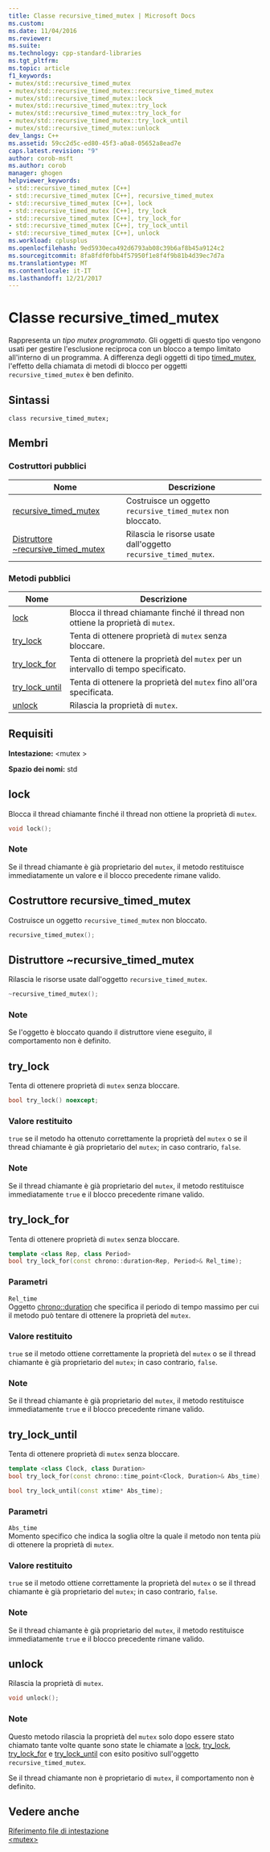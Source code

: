 ```yaml
---
title: Classe recursive_timed_mutex | Microsoft Docs
ms.custom: 
ms.date: 11/04/2016
ms.reviewer: 
ms.suite: 
ms.technology: cpp-standard-libraries
ms.tgt_pltfrm: 
ms.topic: article
f1_keywords:
- mutex/std::recursive_timed_mutex
- mutex/std::recursive_timed_mutex::recursive_timed_mutex
- mutex/std::recursive_timed_mutex::lock
- mutex/std::recursive_timed_mutex::try_lock
- mutex/std::recursive_timed_mutex::try_lock_for
- mutex/std::recursive_timed_mutex::try_lock_until
- mutex/std::recursive_timed_mutex::unlock
dev_langs: C++
ms.assetid: 59cc2d5c-ed80-45f3-a0a8-05652a8ead7e
caps.latest.revision: "9"
author: corob-msft
ms.author: corob
manager: ghogen
helpviewer_keywords:
- std::recursive_timed_mutex [C++]
- std::recursive_timed_mutex [C++], recursive_timed_mutex
- std::recursive_timed_mutex [C++], lock
- std::recursive_timed_mutex [C++], try_lock
- std::recursive_timed_mutex [C++], try_lock_for
- std::recursive_timed_mutex [C++], try_lock_until
- std::recursive_timed_mutex [C++], unlock
ms.workload: cplusplus
ms.openlocfilehash: 9ed5930eca492d6793ab08c39b6af8b45a9124c2
ms.sourcegitcommit: 8fa8fdf0fbb4f57950f1e8f4f9b81b4d39ec7d7a
ms.translationtype: MT
ms.contentlocale: it-IT
ms.lasthandoff: 12/21/2017
---
```

# <a name="recursivetimedmutex-class"></a>Classe recursive_timed_mutex
Rappresenta un *tipo mutex programmato*. Gli oggetti di questo tipo vengono usati per gestire l'esclusione reciproca con un blocco a tempo limitato all'interno di un programma. A differenza degli oggetti di tipo [timed_mutex](../standard-library/timed-mutex-class.md), l'effetto della chiamata di metodi di blocco per oggetti `recursive_timed_mutex` è ben definito.  
  
## <a name="syntax"></a>Sintassi  
  
```
class recursive_timed_mutex;
```  
  
## <a name="members"></a>Membri  
  
### <a name="public-constructors"></a>Costruttori pubblici  
  
|Nome|Descrizione|  
|----------|-----------------|  
|[recursive_timed_mutex](#recursive_timed_mutex)|Costruisce un oggetto `recursive_timed_mutex` non bloccato.|  
|[Distruttore ~recursive_timed_mutex](#dtorrecursive_timed_mutex_destructor)|Rilascia le risorse usate dall'oggetto `recursive_timed_mutex`.|  
  
### <a name="public-methods"></a>Metodi pubblici  
  
|Nome|Descrizione|  
|----------|-----------------|  
|[lock](#lock)|Blocca il thread chiamante finché il thread non ottiene la proprietà di `mutex`.|  
|[try_lock](#try_lock)|Tenta di ottenere proprietà di `mutex` senza bloccare.|  
|[try_lock_for](#try_lock_for)|Tenta di ottenere la proprietà del `mutex` per un intervallo di tempo specificato.|  
|[try_lock_until](#try_lock_until)|Tenta di ottenere la proprietà del `mutex` fino all'ora specificata.|  
|[unlock](#unlock)|Rilascia la proprietà di `mutex`.|  
  
## <a name="requirements"></a>Requisiti  
 **Intestazione:** \<mutex >  
  
 **Spazio dei nomi:** std  
  
##  <a name="lock"></a>  lock  
 Blocca il thread chiamante finché il thread non ottiene la proprietà di `mutex`.  
  
```cpp  
void lock();
```  
  
### <a name="remarks"></a>Note  
 Se il thread chiamante è già proprietario del `mutex`, il metodo restituisce immediatamente un valore e il blocco precedente rimane valido.  
  
##  <a name="recursive_timed_mutex"></a>  Costruttore recursive_timed_mutex  
 Costruisce un oggetto `recursive_timed_mutex` non bloccato.  
  
```cpp  
recursive_timed_mutex();
```  
  
##  <a name="dtorrecursive_timed_mutex_destructor"></a>  Distruttore ~recursive_timed_mutex  
 Rilascia le risorse usate dall'oggetto `recursive_timed_mutex`.  
  
```cpp  
~recursive_timed_mutex();
```  
  
### <a name="remarks"></a>Note  
 Se l'oggetto è bloccato quando il distruttore viene eseguito, il comportamento non è definito.  
  
##  <a name="try_lock"></a>  try_lock  
 Tenta di ottenere proprietà di `mutex` senza bloccare.  
  
```cpp  
bool try_lock() noexcept;
```  
  
### <a name="return-value"></a>Valore restituito  
 `true` se il metodo ha ottenuto correttamente la proprietà del `mutex` o se il thread chiamante è già proprietario del `mutex`; in caso contrario, `false`.  
  
### <a name="remarks"></a>Note  
 Se il thread chiamante è già proprietario del `mutex`, il metodo restituisce immediatamente `true` e il blocco precedente rimane valido.  
  
##  <a name="try_lock_for"></a>  try_lock_for  
 Tenta di ottenere proprietà di `mutex` senza bloccare.  
  
```cpp  
template <class Rep, class Period>
bool try_lock_for(const chrono::duration<Rep, Period>& Rel_time);
```  
  
### <a name="parameters"></a>Parametri  
 `Rel_time`  
 Oggetto [chrono::duration](../standard-library/duration-class.md) che specifica il periodo di tempo massimo per cui il metodo può tentare di ottenere la proprietà del `mutex`.  
  
### <a name="return-value"></a>Valore restituito  
 `true` se il metodo ottiene correttamente la proprietà del `mutex` o se il thread chiamante è già proprietario del `mutex`; in caso contrario, `false`.  
  
### <a name="remarks"></a>Note  
 Se il thread chiamante è già proprietario del `mutex`, il metodo restituisce immediatamente `true` e il blocco precedente rimane valido.  
  
##  <a name="try_lock_until"></a>  try_lock_until  
 Tenta di ottenere proprietà di `mutex` senza bloccare.  
  
```cpp  
template <class Clock, class Duration>
bool try_lock_for(const chrono::time_point<Clock, Duration>& Abs_time);

bool try_lock_until(const xtime* Abs_time);
```  
  
### <a name="parameters"></a>Parametri  
 `Abs_time`  
 Momento specifico che indica la soglia oltre la quale il metodo non tenta più di ottenere la proprietà di `mutex`.  
  
### <a name="return-value"></a>Valore restituito  
 `true` se il metodo ottiene correttamente la proprietà del `mutex` o se il thread chiamante è già proprietario del `mutex`; in caso contrario, `false`.  
  
### <a name="remarks"></a>Note  
 Se il thread chiamante è già proprietario del `mutex`, il metodo restituisce immediatamente `true` e il blocco precedente rimane valido.  
  
##  <a name="unlock"></a>  unlock  
 Rilascia la proprietà di `mutex`.  
  
```cpp  
void unlock();
```  
  
### <a name="remarks"></a>Note  
 Questo metodo rilascia la proprietà del `mutex` solo dopo essere stato chiamato tante volte quante sono state le chiamate a [lock](#lock), [try_lock](#try_lock), [try_lock_for](#try_lock_for) e [try_lock_until](#try_lock_until) con esito positivo sull'oggetto `recursive_timed_mutex`.  
  
 Se il thread chiamante non è proprietario di `mutex`, il comportamento non è definito.  
  
## <a name="see-also"></a>Vedere anche  
 [Riferimento file di intestazione](../standard-library/cpp-standard-library-header-files.md)   
 [\<mutex>](../standard-library/mutex.md)



